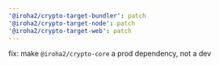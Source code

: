 ```yaml
---
'@iroha2/crypto-target-bundler': patch
'@iroha2/crypto-target-node': patch
'@iroha2/crypto-target-web': patch
---
```


fix: make `@iroha2/crypto-core` a prod dependency, not a dev
